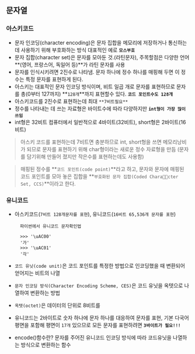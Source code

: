 ## 문자열

### 아스키코드

+ 문자 인코딩(character encoding)은 문자 집합을 메모리에 저장하거나 통신하는데 사용하기 위해 부호화하는 방식 대표적인 예로 **`모스부호`**
+ 문자 집합(character set)은 문자를 모아둔 것.(라틴문자), 주목할점은 다양한 언어 **(영어, 프랑스어, 독일어 등)**가 라틴 문자를 사용
+ 문자를 인식시키려면 2진수로 나타냄. 문자 하나에 정수 하나를 매핑해 두면 이 정수는 특정 문자를 표현하게 된다.
+ 아스키는 대표적인 문자 인코딩 방식이며, 비트 일곱 개로 문자를 표현하므로 문자를 총(0부터 127까지) **`128개`**까지 표현할수 있다. **`코드 포인트수도 128개`**
+ 아스키코드를 2진수로 표현하는데 최대 `**7비트필요**`
+ 정수를 나타내는 데 쓰는 자료형은 바이트수에 따라 다양하지만 **`int형이 가장 많이 쓰임`**
+ int형은 32비트 컴퓨터에서 일반적으로 4바이트(32비트), short형은 2바이트(16비트)

> 아스키 코드를 표현하는데 7비트면 충분하므로 int, short형을 쓰면 메모리낭비가 되므로 문자를 표현하기 위해 char형이라는 새로운 정수 자료형을 만듬
> (문자를 담기위해 만들어 졌지만 작은수를 표현하는데도 사용함)

> 매핑된 정수를 **`코드 포인트(code point)`**라고 하고, 문자와 문자에 매핑된 코드 포인트를 모아 놓은 집합을 **`부호화된 문자 집합(Coded Character Set, CCS)`**이라고 한다.


### 유니코드

+ 아스키코드(`7비트 128개문자를 표현`), 유니코드(`16비트 65,536개 문자를 표현`)

		파이썬에서 유니코드 문자확인법
		
		>>> '\uAC00'
		'가'
		>>> '\uAC01'
		'각'
		
+ `코드 유닛(code unit)`은 코드 포인트를 특정한 방법으로 인코딩했을 때 변환되어 얻어지는 비트의 나열
+ `문자 인코딩 방식(Character Encoding Scheme, CES)`은 코드 유닛을 옥텟으로 나열하여 변환하는 방법
+  `옥텟(octet)`은 데이터의 단위로 8비트를 
+ 유니코드는 2바이트로 숫자 하나에 문자 하나를 대응하여 문자를 표현, 기본 다국어 평면을 포함해 평면이 `17개` 있으므로 모든 문자를 표현하려면 **`3바이트가 필요!!!`**
+ encode()함수란? 문자를 주어진 유니코드 인코딩 방식에 따라 코드유닛을 나열하는 방식으로 변환하는 함수

